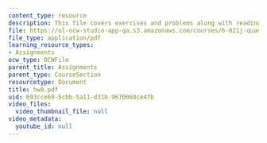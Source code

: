 ```yaml
---
content_type: resource
description: This file covers exercises and problems along with reading and announcements.
file: https://ol-ocw-studio-app-qa.s3.amazonaws.com/courses/6-021j-quantitative-physiology-cells-and-tissues-fall-2004/693cce695cbb5a11d31b9670068ce4fb_hw8.pdf
file_type: application/pdf
learning_resource_types:
- Assignments
ocw_type: OCWFile
parent_title: Assignments
parent_type: CourseSection
resourcetype: Document
title: hw8.pdf
uid: 693cce69-5cbb-5a11-d31b-9670068ce4fb
video_files:
  video_thumbnail_file: null
video_metadata:
  youtube_id: null
---
```

